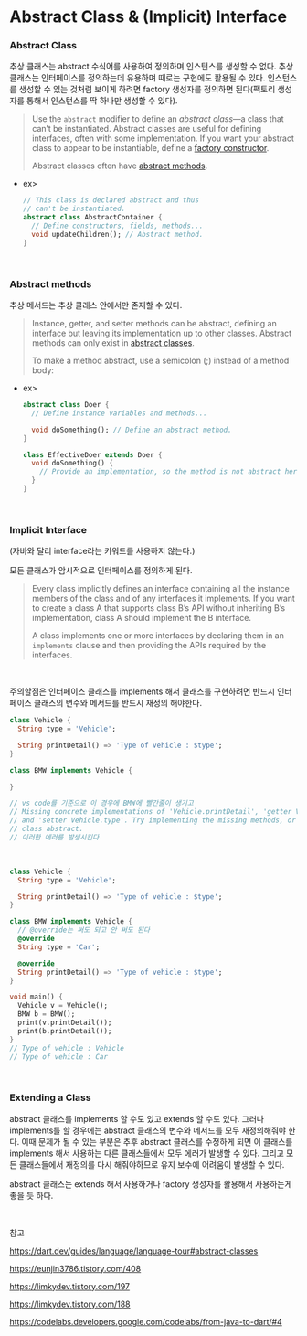 # Abstract Class & (Implicit) Interface

### Abstract Class

추상 클래스는 abstract 수식어를 사용하여 정의하며 인스턴스를 생성할 수 없다. 추상 클래스는 인터페이스를 정의하는데 유용하며 때로는 구현에도 활용될 수 있다. 인스턴스를 생성할 수 있는 것처럼 보이게 하려면 factory 생성자를 정의하면 된다(팩토리 생성자를 통해서 인스턴스를 딱 하나만 생성할 수 있다).

>Use the `abstract` modifier to define an *abstract class*—a class that can’t be instantiated. Abstract classes are useful for defining interfaces, often with some implementation. If you want your abstract class to appear to be instantiable, define a [factory constructor](https://dart.dev/guides/language/language-tour#factory-constructors).
>
>Abstract classes often have [abstract methods](https://dart.dev/guides/language/language-tour#abstract-methods).

- ex>

  ```dart
  // This class is declared abstract and thus
  // can't be instantiated.
  abstract class AbstractContainer {
    // Define constructors, fields, methods...
    void updateChildren(); // Abstract method.
  }
  ```
  


<br>

### Abstract methods

추상 메서드는 추상 클래스 안에서만 존재할 수 있다.

> Instance, getter, and setter methods can be abstract, defining an interface but leaving its implementation up to other classes. Abstract methods can only exist in [abstract classes](https://dart.dev/guides/language/language-tour#abstract-classes).
>
> To make a method abstract, use a semicolon (;) instead of a method body:

- ex>

  ```dart
  abstract class Doer {
    // Define instance variables and methods...
  
    void doSomething(); // Define an abstract method.
  }
  
  class EffectiveDoer extends Doer {
    void doSomething() {
      // Provide an implementation, so the method is not abstract here...
    }
  }
  ```


<br>

### Implicit Interface

(자바와 달리 interface라는 키워드를 사용하지 않는다.)

모든 클래스가 암시적으로 인터페이스를 정의하게 된다.

> Every class implicitly defines an interface containing all the instance members of the class and of any interfaces it implements. If you want to create a class A that supports class B’s API without inheriting B’s implementation, class A should implement the B interface.
>
> A class implements one or more interfaces by declaring them in an `implements` clause and then providing the APIs required by the interfaces.

<br>

주의할점은 인터페이스 클래스를 implements 해서 클래스를 구현하려면 반드시 인터페이스 클래스의 변수와 메서드를 반드시 재정의 해야한다.

```dart
class Vehicle {
  String type = 'Vehicle';

  String printDetail() => 'Type of vehicle : $type';
}

class BMW implements Vehicle {

}

// vs code를 기준으로 이 경우에 BMW에 빨간줄이 생기고
// Missing concrete implementations of 'Vehicle.printDetail', 'getter Vehicle.type', 
// and 'setter Vehicle.type'. Try implementing the missing methods, or make the 
// class abstract.
// 이러한 에러를 발생시킨다
```

<br>

```dart
class Vehicle {
  String type = 'Vehicle';

  String printDetail() => 'Type of vehicle : $type';
}

class BMW implements Vehicle {
  // @override는 써도 되고 안 써도 된다
  @override
  String type = 'Car';

  @override
  String printDetail() => 'Type of vehicle : $type';
}

void main() {
  Vehicle v = Vehicle();
  BMW b = BMW();
  print(v.printDetail());
  print(b.printDetail());
}
// Type of vehicle : Vehicle
// Type of vehicle : Car
```

<br>

### Extending a Class

abstract 클래스를 implements 할 수도 있고 extends 할 수도 있다. 그러나 implements를 할 경우에는 abstract 클래스의 변수와 메서드를 모두 재정의해줘야 한다. 이때 문제가 될 수 있는 부분은 추후 abstract 클래스를 수정하게 되면 이 클래스를 implements 해서 사용하는 다른 클래스들에서 모두 에러가 발생할 수 있다. 그리고 모든 클래스들에서 재정의를 다시 해줘야하므로 유지 보수에 어려움이 발생할 수 있다.

abstract 클래스는 extends 해서 사용하거나 factory 생성자를 활용해서 사용하는게 좋을 듯 하다.

<br>

참고

https://dart.dev/guides/language/language-tour#abstract-classes

https://eunjin3786.tistory.com/408

https://limkydev.tistory.com/197

https://limkydev.tistory.com/188

https://codelabs.developers.google.com/codelabs/from-java-to-dart/#4


